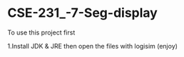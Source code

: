 # CSE-231_-7-Seg-display
To use this project first 

  1.Install JDK & JRE then open the files with logisim (enjoy)
